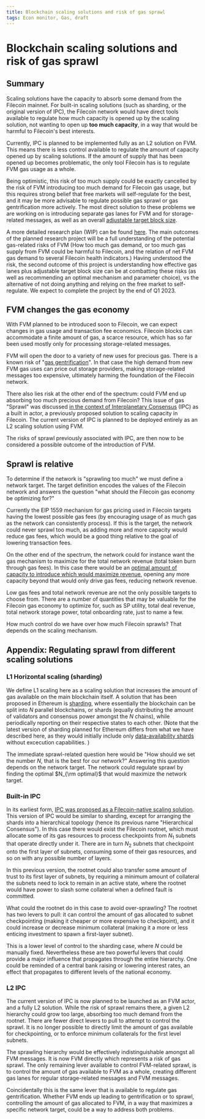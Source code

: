 ```yaml
---
title: Blockchain scaling solutions and risk of gas sprawl
tags: Econ monitor, Gas, draft
---
```




# Blockchain scaling solutions and risk of gas sprawl

## Summary

Scaling solutions have the capacity to absorb some demand from the Filecoin mainnet. For built-in scaling solutions (such as sharding, or the original version of IPC), the Filecoin network would have direct tools available to regulate how much capacity is opened up by the scaling solution, not wanting to open up **too much capacity**, in a way  that would be harmful to Filecoin's best interests.

Currently, IPC is planned to be implemented fully as an L2 solution on FVM. This means there is less control available to regulate the amount of capacity opened up by scaling solutions. If the amount of supply that has been opened up becomes problematic, the only tool Filecoin has is to regulate FVM gas usage as a whole.

Being optimistic, this risk of too much supply could be exactly cancelled by the risk of FVM introducing too much demand for Filecoin gas usage, but this requires strong belief that free markets will self-regulate for the best, and it may be more advisable to regulate possible gas sprawl or gas gentrification more actively. The most direct solution to these problems we are working on is introducing separate gas lanes for FVM and for storage-related messages, as well as an overall [adjustable target block size](https://github.com/filecoin-project/FIPs/discussions/515).


A more detailed research plan (WIP) can be found [here](https://hackmd.io/@cryptoecon/BJGVpWvio). The main outcomes of the planned research project will be a full understanding of the potential gas-related risks of FVM (How too much gas demand, or too much gas supply from FVM could be harmful to Filecoin, and the relation of net FVM gas demand to several Filecoin health indicators.) Having understood the risk, the second outcome of this project is understanding how effective gas lanes plus adjustable target block size can be at combatting these risks (as well as recommending an optimal mechanism and parameter choice), vs the alternative of not doing anything and relying on the free market to self-regulate. We expect to complete the project by the end of Q1 2023.



## FVM changes the gas economy

With FVM planned to be introduced soon to Filecoin, we can expect changes in gas usage and transaction fee economics. Filecoin blocks can accommodate a finite amount of gas, a scarce resource, which has so far been used mostly only for processing storage-related messages.

FVM will open the door to a variety of new uses for precious gas. There is a known risk of "[gas gentrification](https://github.com/protocol/CryptoEconLab/discussions/58)". In that case the high demand from new FVM gas uses can price out storage providers, making storage-related messages too expensive, ultimately harming the foundation of the Filecoin network.

There also lies risk at the other end of the spectrum: could FVM end up absorbing too much precious demand from Filecoin? This issue of gas "Sprawl" was discussed [in  the context of Interplanetary Consensus](https://github.com/protocol/CryptoEconLab/discussions/64) (IPC) as a built in actor, a previously proposed solution to scaling capacity in Filecoin. The current version of IPC is planned to be deployed entirely as an L2 scaling solution using FVM. 

The risks of sprawl previously associated with IPC, are then now to be considered a possible outcome of the introduction of FVM.


## Sprawl is relative

To determine if the network is "sprawling too much" we must define a network target. The target definition encodes the values of the Filecoin network and answers the question "what should the Filecoin gas economy be optimizing for?"

Currently the EIP 1559 mechanism for gas pricing used in Filecoin targets having the lowest possible gas fees (by encouraging usage of as much gas as the network can consistently process). If this is the target, the network could never sprawl too much, as adding more and more capacity would reduce gas fees, which would be a good thing relative to the goal of lowering transaction fees.

On the other end of the spectrum, the network could for instance want the gas mechanism to maximize for the total network revenue (total token burn through gas fees). In this case there would be an [optimal amount of capacity to introduce which would maximize revenue](https://hackmd.io/@cryptoecon/B10RGzlHo), opening any more capacity beyond that would only drive gas fees, reducing network revenue.

Low gas fees and total network revenue are not the only possible targets to choose from. There are a number of quantities that may be valuable for the Filecoin gas economy to optimize for, such as SP utility, total deal revenue, total network storage power, total onboarding rate, just to name a few. 


How much control do we have over how much Filecoin sprawls? That depends on the scaling mechanism.

## Appendix: Regulating sprawl from different scaling solutions
### L1 Horizontal scaling (sharding)

We define L1 scaling here as a scaling solution that increases the amount of gas available on the main blockchain itself. A solution that has been proposed in Ethereum is [sharding](https://www.web3.university/article/ethereum-sharding-an-introduction-to-blockchain-sharding), where essentially the blockchain can be split into $N$ parallel blockchains, or shards (equally distributing the amount of validators and consensus power amongst the $N$ chains), while periodically reporting on their respective states to each other. (Note that the latest version of sharding planned for Ethereum differs from what we have described here, as they would initially include only [data-availability shards](https://ethereum.org/en/upgrades/sharding/) without excecution capabilities. )

The immediate sprawl-related question here would be "How should we set the number $N$, that is the best for our network?" Answering this question depends on the network target. The network could regulate sprawl by finding the optimal $N_{\rm optimal}$ that would maximize the network target.


### Built-in IPC

In its earliest form, [IPC was proposed as a Filecoin-native scaling solution](https://github.com/filecoin-project/FIPs/discussions/419). This version of IPC would be similar to sharding, except for arranging the shards into a hierarchical topology (hence its previous name "Hierarchical Consensus"). In this case there would exist the Filecoin rootnet, which must allocate some of its gas resources to process checkpoints from $N_1$ subnets that operate directly under it. There are in turn $N_2$ subnets that checkpoint onto the first layer of subnets, consuming some of their gas resources, and so on with any possible number of layers. 

In this previous version, the rootnet could also transfer some amount of trust to its first layer of subnets, by requiring a minimum amount of collateral the subnets need to lock to remain in an active state, where the rootnet would have power to slash some collateral when a defined fault is committed. 

What could the rootnet do in this case to avoid over-sprawling? The rootnet has two levers to pull: it can control the amount of gas allocated to subnet checkpointing (making it cheaper or more expensive to checkpoint), and it could increase or decrease minimum collateral (making it a more or less enticing investment to spawn a first-layer subnet). 

This is a lower level of control to the sharding case, where $N$ could be manually fixed. Nevertheless these are two powerful levers that could provide a major influence that propagates through the entire hierarchy. One could be reminded of a central bank raising or lowering interest rates, an effect that propagates to different levels of the national economy. 


### L2 IPC

The current version of IPC is now planned to be launched as an FVM actor, and a fully L2 solution. While the risk of sprawl remains there, a given L2 hierarchy could grow too large, absorbing too much demand from the rootnet. There are fewer direct levers to pull to attempt to control the sprawl. It is no longer possible to directly limit the amount of gas available for checkpointing, or to enforce minimum collaterals for the first level subnets.

The sprawling hierarchy would be effectively indistinguishable amongst all FVM messages. It is now FVM directly which represents a risk of gas sprawl. The only remaining lever available to control FVM-related sprawl, is to control the amount of gas available to FVM as a whole, creating different gas lanes for regular storage-related messages and FVM messages. 

Coincidentally this is the same lever that is available to regulate gas gentrification. Whether FVM ends up leading to gentrification or to sprawl, controlling the amount of gas allocated to FVM, in a way that maximizes a specific network target, could be a way to address both problems.  
